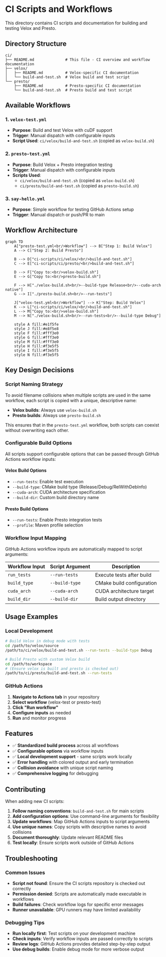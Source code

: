 # CI Scripts and Workflows

This directory contains CI scripts and documentation for building and testing Velox and Presto.

## Directory Structure

```
ci/
├── README.md              # This file - CI overview and workflow documentation
├── velox/
│   ├── README.md          # Velox-specific CI documentation
│   └── build-and-test.sh  # Velox build and test script
└── presto/
    ├── README.md          # Presto-specific CI documentation
    └── build-and-test.sh  # Presto build and test script
```

## Available Workflows

### 1. `velox-test.yml`
- **Purpose**: Build and test Velox with cuDF support
- **Trigger**: Manual dispatch with configurable inputs
- **Script Used**: `ci/velox/build-and-test.sh` (copied as `velox-build.sh`)

### 2. `presto-test.yml`  
- **Purpose**: Build Velox + Presto integration testing
- **Trigger**: Manual dispatch with configurable inputs
- **Scripts Used**: 
  - `ci/velox/build-and-test.sh` (copied as `velox-build.sh`)
  - `ci/presto/build-and-test.sh` (copied as `presto-build.sh`)

### 3. `say-hello.yml`
- **Purpose**: Simple workflow for testing GitHub Actions setup
- **Trigger**: Manual dispatch or push/PR to main

## Workflow Architecture

```mermaid
graph TD
    A["presto-test.yml<br/>Workflow"] --> B["Step 1: Build Velox"]
    A --> C["Step 2: Build Presto"]
    
    B --> D["ci-scripts/ci/velox/<br/>build-and-test.sh"]
    C --> E["ci-scripts/ci/presto/<br/>build-and-test.sh"]
    
    D --> F["Copy to:<br/>velox-build.sh"]
    E --> G["Copy to:<br/>presto-build.sh"]
    
    F --> H["./velox-build.sh<br/>--build-type Release<br/>--cuda-arch native"]
    G --> I["./presto-build.sh<br/>--run-tests"]
    
    J["velox-test.yml<br/>Workflow"] --> K["Step: Build Velox"]
    K --> L["ci-scripts/ci/velox/<br/>build-and-test.sh"]
    L --> M["Copy to:<br/>velox-build.sh"]
    M --> N["./velox-build.sh<br/>--run-tests<br/>--build-type Debug"]
    
    style A fill:#e1f5fe
    style J fill:#e8f5e8
    style F fill:#fff3e0
    style G fill:#fff3e0
    style M fill:#fff3e0
    style H fill:#f3e5f5
    style I fill:#f3e5f5
    style N fill:#f3e5f5
```

## Key Design Decisions

### Script Naming Strategy
To avoid filename collisions when multiple scripts are used in the same workflow, each script is copied with a unique, descriptive name:

- **Velox builds**: Always use `velox-build.sh`
- **Presto builds**: Always use `presto-build.sh`

This ensures that in the `presto-test.yml` workflow, both scripts can coexist without overwriting each other.

### Configurable Build Options

All scripts support configurable options that can be passed through GitHub Actions workflow inputs:

#### Velox Build Options
- `--run-tests`: Enable test execution
- `--build-type`: CMake build type (Release/Debug/RelWithDebInfo)
- `--cuda-arch`: CUDA architecture specification
- `--build-dir`: Custom build directory name

#### Presto Build Options  
- `--run-tests`: Enable Presto integration tests
- `--profile`: Maven profile selection

### Workflow Input Mapping

GitHub Actions workflow inputs are automatically mapped to script arguments:

| Workflow Input | Script Argument | Description |
|---|---|---|
| `run_tests` | `--run-tests` | Execute tests after build |
| `build_type` | `--build-type` | CMake build configuration |
| `cuda_arch` | `--cuda-arch` | CUDA architecture target |
| `build_dir` | `--build-dir` | Build output directory |

## Usage Examples

### Local Development

```bash
# Build Velox in debug mode with tests
cd /path/to/velox/source
/path/to/ci/velox/build-and-test.sh --run-tests --build-type Debug

# Build Presto with custom Velox build
cd /path/to/workspace
# (Ensure velox is built and presto is checked out)
/path/to/ci/presto/build-and-test.sh --run-tests
```

### GitHub Actions

1. **Navigate to Actions tab** in your repository
2. **Select workflow** (velox-test or presto-test)
3. **Click "Run workflow"**
4. **Configure inputs** as needed
5. **Run** and monitor progress

## Features

- ✅ **Standardized build process** across all workflows
- ✅ **Configurable options** via workflow inputs
- ✅ **Local development support** - same scripts work locally
- ✅ **Error handling** with colored output and early termination
- ✅ **Collision avoidance** with unique script naming
- ✅ **Comprehensive logging** for debugging

## Contributing

When adding new CI scripts:

1. **Follow naming conventions**: `build-and-test.sh` for main scripts
2. **Add configuration options**: Use command-line arguments for flexibility
3. **Update workflows**: Map GitHub Actions inputs to script arguments  
4. **Use unique names**: Copy scripts with descriptive names to avoid collisions
5. **Document thoroughly**: Update relevant README files
6. **Test locally**: Ensure scripts work outside of GitHub Actions

## Troubleshooting

### Common Issues

- **Script not found**: Ensure the CI scripts repository is checked out correctly
- **Permission denied**: Scripts are automatically made executable in workflows
- **Build failures**: Check workflow logs for specific error messages
- **Runner unavailable**: GPU runners may have limited availability

### Debugging Tips

- **Run locally first**: Test scripts on your development machine
- **Check inputs**: Verify workflow inputs are passed correctly to scripts
- **Review logs**: GitHub Actions provides detailed step-by-step output
- **Use debug builds**: Enable debug mode for more verbose output